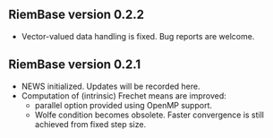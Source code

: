 ## RiemBase version 0.2.2
  
  * Vector-valued data handling is fixed. Bug reports are welcome.

## RiemBase version 0.2.1
  
  * NEWS initialized. Updates will be recorded here.
  * Computation of (intrinsic) Frechet means are improved:
    - parallel option provided using OpenMP support.
    - Wolfe condition becomes obsolete. Faster convergence is still achieved from fixed step size.